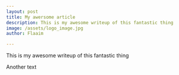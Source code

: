```yaml
---
layout: post
title: My awersome article
description: This is my awesome writeup of this fantastic thing
image: /assets/logo_image.jpg
author: Flaaim

---
```

This is my awesome writeup of this fantastic thing

Another text
